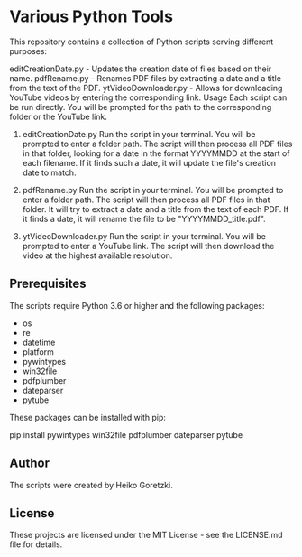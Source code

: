 # Various Python Tools

This repository contains a collection of Python scripts serving different purposes:

editCreationDate.py - Updates the creation date of files based on their name.
pdfRename.py - Renames PDF files by extracting a date and a title from the text of the PDF.
ytVideoDownloader.py - Allows for downloading YouTube videos by entering the corresponding link.
Usage
Each script can be run directly. You will be prompted for the path to the corresponding folder or the YouTube link.

1. editCreationDate.py
Run the script in your terminal. You will be prompted to enter a folder path. The script will then process all PDF files in that folder, looking for a date in the format YYYYMMDD at the start of each filename. If it finds such a date, it will update the file's creation date to match.

2. pdfRename.py
Run the script in your terminal. You will be prompted to enter a folder path. The script will then process all PDF files in that folder. It will try to extract a date and a title from the text of each PDF. If it finds a date, it will rename the file to be "YYYYMMDD_title.pdf".

3. ytVideoDownloader.py
Run the script in your terminal. You will be prompted to enter a YouTube link. The script will then download the video at the highest available resolution.

## Prerequisites
The scripts require Python 3.6 or higher and the following packages:

- os
- re
- datetime
- platform
- pywintypes
- win32file
- pdfplumber
- dateparser
- pytube

These packages can be installed with pip:

pip install pywintypes win32file pdfplumber dateparser pytube

## Author
The scripts were created by Heiko Goretzki.

## License
These projects are licensed under the MIT License - see the LICENSE.md file for details.
